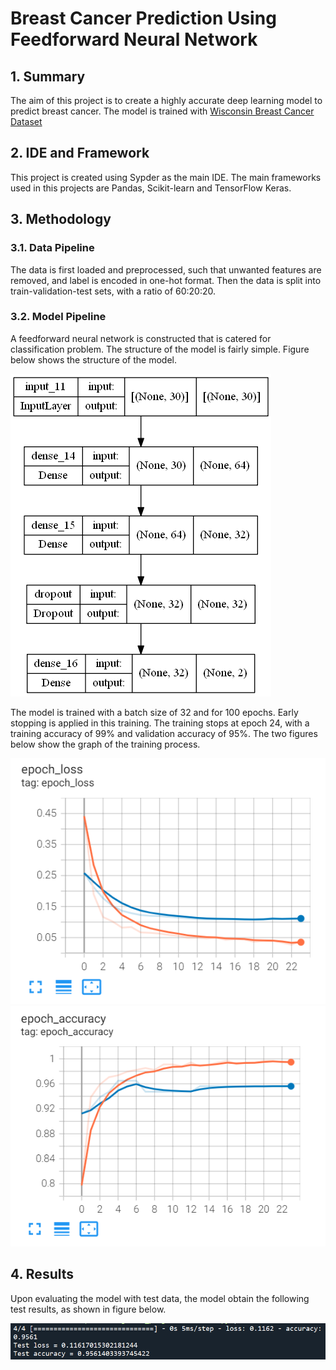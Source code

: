# Breast Cancer Prediction Using Feedforward Neural Network
## 1. Summary
The aim of this project is to create a highly accurate deep learning model to predict breast cancer. The model is trained with [Wisconsin Breast Cancer Dataset](https://www.kaggle.com/datasets/uciml/breast-cancer-wisconsin-data)

## 2. IDE and Framework
This project is created using Sypder as the main IDE. The main frameworks used in this projects are Pandas, Scikit-learn and TensorFlow Keras.

## 3. Methodology
### 3.1. Data Pipeline
The data is first loaded and preprocessed, such that unwanted features are removed, and label is encoded in one-hot format. Then the data is split into train-validation-test sets, with a ratio of 60:20:20.

### 3.2. Model Pipeline
A feedforward neural network is constructed that is catered for classification problem. The structure of the model is fairly simple. Figure below shows the structure of the model.

![Model Structure](img/model.png)

The model is trained with a batch size of 32 and for 100 epochs. Early stopping is applied in this training. The training stops at epoch 24, with a training accuracy of 99% and validation accuracy of 95%. The two figures below show the graph of the training process.

![Loss Graph](img/LossGraph.PNG) ![Accuracy Graph](img/AccuracyGraph.PNG)

## 4. Results
Upon evaluating the model with test data, the model obtain the following test results, as shown in figure below.

![Test Result](img/TestResult.PNG)
